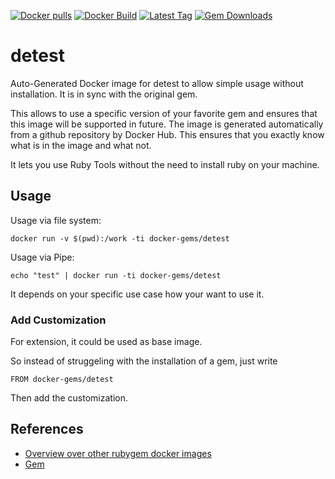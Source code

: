 [![Docker pulls](https://img.shields.io/docker/pulls/rubygem/detest.svg)](https://hub.docker.com/r/rubygem/detest/)
[![Docker Build](https://img.shields.io/docker/automated/rubygem/detest.svg)](https://hub.docker.com/r/rubygem/detest/)
[![Latest Tag](https://img.shields.io/github/tag/docker-rubygem/detest.svg)](https://hub.docker.com/r/rubygem/detest/)
[![Gem Downloads](https://img.shields.io/gem/dt/detest.svg)](https://rubygems.org/gems/detest/)
# detest

Auto-Generated Docker image for detest to allow simple usage without installation.
It is in sync with the original gem.

This allows to use a specific version of your favorite gem and ensures that this image will be supported in future.
The image is generated automatically from a github repository by Docker Hub.
This ensures that you exactly know what is in the image and what not.

It lets you use Ruby Tools without the need to install ruby on your machine.

## Usage

Usage via file system:

`docker run -v $(pwd):/work -ti docker-gems/detest`

Usage via Pipe:

`echo "test" | docker run -ti docker-gems/detest`

It depends on your specific use case how your want to use it.

### Add Customization

For extension, it could be used as base image.

So instead of struggeling with the installation of a gem, just write

`FROM docker-gems/detest`

Then add the customization.

## References

 - [Overview over other rubygem docker images](https://github.com/thinkbot/docker-rubygem)
 - [Gem](https://rubygems.org/gems/detest/)
